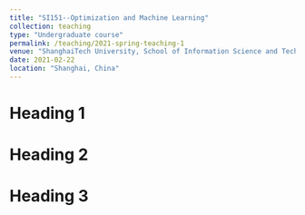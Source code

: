 ```yaml
---
title: "SI151--Optimization and Machine Learning"
collection: teaching
type: "Undergraduate course"
permalink: /teaching/2021-spring-teaching-1
venue: "ShanghaiTech University, School of Information Science and Technology"
date: 2021-02-22
location: "Shanghai, China"
---
```


<!---This is a description of a teaching experience. You can use markdown like any other post.--->

Heading 1
======

Heading 2
======

Heading 3
======
